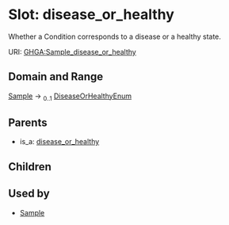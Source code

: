 
# Slot: disease_or_healthy


Whether a Condition corresponds to a disease or a healthy state.

URI: [GHGA:Sample_disease_or_healthy](https://w3id.org/GHGA/Sample_disease_or_healthy)


## Domain and Range

[Sample](Sample.md) &#8594;  <sub>0..1</sub> [DiseaseOrHealthyEnum](DiseaseOrHealthyEnum.md)

## Parents

 *  is_a: [disease_or_healthy](disease_or_healthy.md)

## Children


## Used by

 * [Sample](Sample.md)
